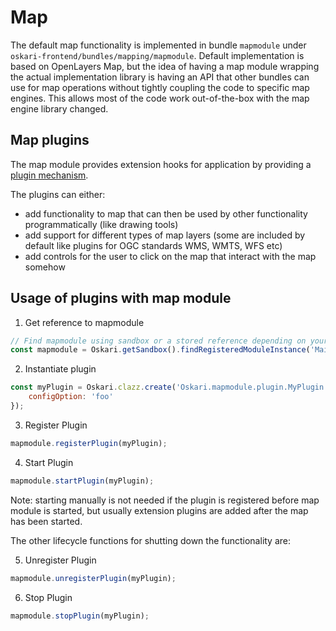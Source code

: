 # Map

The default map functionality is implemented in bundle `mapmodule` under `oskari-frontend/bundles/mapping/mapmodule`. Default implementation is based on OpenLayers Map, but the idea of having a map module wrapping the actual implementation library is having an API that other bundles can use for map operations without tightly coupling the code to specific map engines. This allows most of the code work out-of-the-box with the map engine library changed.

## Map plugins

The map module provides extension hooks for application by providing a [plugin mechanism](/documentation/features/map/mapplugin).

The plugins can either:
- add functionality to map that can then be used by other functionality programmatically (like drawing tools)
- add support for different types of map layers (some are included by default like plugins for OGC standards WMS, WMTS, WFS etc)
- add controls for the user to click on the map that interact with the map somehow

## Usage of plugins with map module

1) Get reference to mapmodule

```javascript
// Find mapmodule using sandbox or a stored reference depending on your coding style
const mapmodule = Oskari.getSandbox().findRegisteredModuleInstance('MainMapModule');
```

2) Instantiate plugin

```javascript
const myPlugin = Oskari.clazz.create('Oskari.mapmodule.plugin.MyPlugin', {
    configOption: 'foo'
});
```

3) Register Plugin

```javascript
mapmodule.registerPlugin(myPlugin);
```

4) Start Plugin

```javascript
mapmodule.startPlugin(myPlugin);
```

Note: starting manually is not needed if the plugin is registered before map module is started, but usually extension plugins are added after the map has been started.

The other lifecycle functions for shutting down the functionality are:

5) Unregister Plugin

```javascript
mapmodule.unregisterPlugin(myPlugin);
```

6) Stop Plugin

```javascript
mapmodule.stopPlugin(myPlugin);
```
